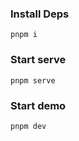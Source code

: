 ### Install Deps

```shell
pnpm i
```

### Start serve

```shell
pnpm serve
```

### Start demo

```shell
pnpm dev
```
